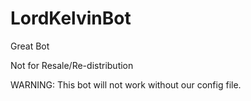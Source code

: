 # LordKelvinBot

Great Bot

Not for Resale/Re-distribution

WARNING: This bot will not work without our config file.
